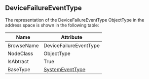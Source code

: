 <!-- objecttype -->
## DeviceFailureEventType

The representation of the DeviceFailureEventType ObjectType in the address space is shown in the following table:  

|Name|Attribute|
|---|---|
|BrowseName|DeviceFailureEventType|
|NodeClass|ObjectType|
|IsAbtract|True|
|BaseType|[SystemEventType](../../../Part5/ObjectTypes/SystemEventType/readme.md)|

